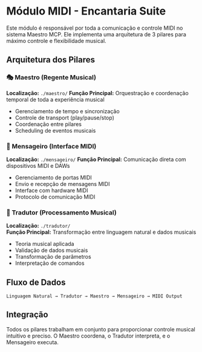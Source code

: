# Módulo MIDI - Encantaria Suite

Este módulo é responsável por toda a comunicação e controle MIDI no sistema Maestro MCP. Ele implementa uma arquitetura de 3 pilares para máximo controle e flexibilidade musical.

## Arquitetura dos Pilares

### 🎭 Maestro (Regente Musical)
**Localização:** `./maestro/`
**Função Principal:** Orquestração e coordenação temporal de toda a experiência musical
- Gerenciamento de tempo e sincronização
- Controle de transport (play/pause/stop)
- Coordenação entre pilares
- Scheduling de eventos musicais

### 📡 Mensageiro (Interface MIDI)  
**Localização:** `./mensageiro/`
**Função Principal:** Comunicação direta com dispositivos MIDI e DAWs
- Gerenciamento de portas MIDI
- Envio e recepção de mensagens MIDI
- Interface com hardware MIDI
- Protocolo de comunicação MIDI

### 🔄 Tradutor (Processamento Musical)
**Localização:** `./tradutor/`  
**Função Principal:** Transformação entre linguagem natural e dados musicais
- Teoria musical aplicada
- Validação de dados musicais
- Transformação de parâmetros
- Interpretação de comandos

## Fluxo de Dados

```
Linguagem Natural → Tradutor → Maestro → Mensageiro → MIDI Output
```

## Integração

Todos os pilares trabalham em conjunto para proporcionar controle musical intuitivo e preciso. O Maestro coordena, o Tradutor interpreta, e o Mensageiro executa.
